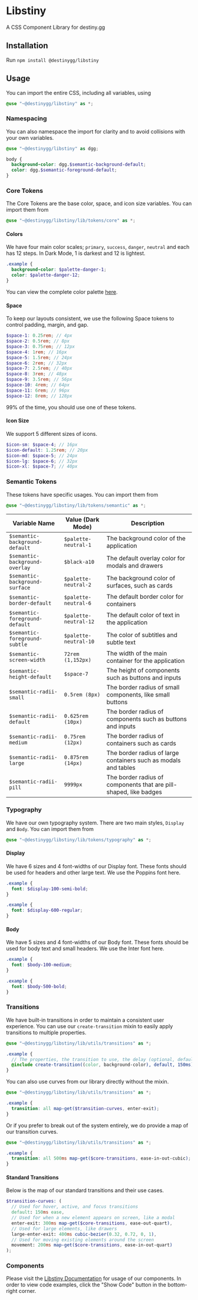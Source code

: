 # Libstiny
A CSS Component Library for destiny.gg

## Installation
Run `npm install @destinygg/libstiny`

## Usage
You can import the entire CSS, including all variables, using
```scss
@use "~@destinygg/libstiny" as *;
```

### Namespacing
You can also namespace the import for clarity and to avoid collisions with your own variables.
```scss
@use "~@destinygg/libstiny" as dgg;

body {
  background-color: dgg.$semantic-background-default;
  color: dgg.$semantic-foreground-default;
}
```

### Core Tokens
The Core Tokens are the base color, space, and icon size variables. You can import them from

```scss
@use "~@destinygg/libstiny/lib/tokens/core" as *;
```

#### Colors
We have four main color scales; `primary`, `success`, `danger`, `neutral` and each has 12 steps. In Dark Mode, 1 is darkest and 12 is lightest.

```scss
.example {
  background-color: $palette-danger-1;
  color: $palette-danger-12;
}
```

You can view the complete color palette [here](https://www.radix-ui.com/colors/docs/palette-composition/scales).

#### Space
To keep our layouts consistent, we use the following Space tokens to control padding, margin, and gap.
```scss
$space-1: 0.25rem; // 4px
$space-2: 0.5rem; // 8px
$space-3: 0.75rem; // 12px
$space-4: 1rem; // 16px
$space-5: 1.5rem; // 24px
$space-6: 2rem; // 32px
$space-7: 2.5rem; // 40px
$space-8: 3rem; // 48px
$space-9: 3.5rem; // 56px
$space-10: 4rem; // 64px
$space-11: 6rem; // 96px
$space-12: 8rem; // 128px
```

99% of the time, you should use one of these tokens.

#### Icon Size
We support 5 different sizes of icons.

```scss
$icon-sm: $space-4; // 16px
$icon-default: 1.25rem; // 20px
$icon-md: $space-5; // 24px
$icon-lg: $space-6; // 32px
$icon-xl: $space-7; // 40px
```

### Semantic Tokens
These tokens have specific usages. You can import them from

```scss
@use "~@destinygg/libstiny/lib/tokens/semantic" as *;
```

| Variable Name                  | Value (Dark Mode)     | Description                                                       |
|--------------------------------|-----------------------|-------------------------------------------------------------------|
| `$semantic-background-default` | `$palette-neutral-1`  | The background color of the application                           |
| `$semantic-background-overlay` | `$black-a10`          | The default overlay color for modals and drawers                  |
| `$semantic-background-surface` | `$palette-neutral-2`  | The background color of surfaces, such as cards                   |
| `$semantic-border-default`     | `$palette-neutral-6`  | The default border color for containers                           |
| `$semantic-foreground-default` | `$palette-neutral-12` | The default color of text in the application                      |
| `$semantic-foreground-subtle`  | `$palette-neutral-10` | The color of subtitles and subtle text                            |
| `$semantic-screen-width`       | `72rem (1,152px)`     | The width of the main container for the application               |
| `$semantic-height-default`     | `$space-7`            | The height of components such as buttons and inputs               |
| `$semantic-radii-small`        | `0.5rem (8px)`        | The border radius of small components, like small buttons         |
| `$semantic-radii-default`      | `0.625rem (10px)`     | The border radius of components such as buttons and inputs        |
| `$semantic-radii-medium`       | `0.75rem (12px)`      | The border radius of containers such as cards                     |
| `$semantic-radii-large`        | `0.875rem (14px)`     | The border radius of large containers such as modals and tables   |
| `$semantic-radii-pill`         | `9999px`              | The border radius of components that are pill-shaped, like badges |

### Typography
We have our own typography system. There are two main styles, `Display` and `Body`. You can import them from

```scss
@use "~@destinygg/libstiny/lib/tokens/typography" as *;
```

#### Display
We have 6 sizes and 4 font-widths of our Display font. These fonts should be used for headers and other large text. We use the Poppins font here.

```scss
.example {
  font: $display-100-semi-bold;
}

.example {
  font: $display-600-regular;
}
```

#### Body
We have 5 sizes and 4 font-widths of our Body font. These fonts should be used for body text and small headers. We use the Inter font here.

```scss
.example {
  font: $body-100-medium;
}

.example {
  font: $body-500-bold;
}
```

### Transitions
We have built-in transitions in order to maintain a consistent user experience. You can use our `create-transition` mixin
to easily apply transitions to multiple properties.

```scss
@use "~@destinygg/libstiny/lib/utils/transitions" as *;

.example {
  // The properties, the transition to use, the delay (optional, defaults to 0s)
  @include create-transition((color, background-color), default, 150ms);
}
```

You can also use curves from our library directly without the mixin.

```scss
@use "~@destinygg/libstiny/lib/utils/transitions" as *;

.example {
  transition: all map-get($transition-curves, enter-exit);
}
```

Or if you prefer to break out of the system entirely, we do provide a map of our transition curves.

```scss
@use "~@destinygg/libstiny/lib/utils/transitions" as *;

.example {
  transition: all 500ms map-get($core-transitions, ease-in-out-cubic);
}
```

#### Standard Transitions
Below is the map of our standard transitions and their use cases.
```scss
$transition-curves: (
  // Used for hover, active, and focus transitions
  default: 150ms ease,
  // Used for when a new element appears on screen, like a modal
  enter-exit: 300ms map-get($core-transitions, ease-out-quart),
  // Used for large elements, like drawers
  large-enter-exit: 400ms cubic-bezier(0.32, 0.72, 0, 1),
  // Used for moving existing elements around the screen
  movement: 200ms map-get($core-transitions, ease-in-out-quart)
);
```

### Components
Please visit the [Libstiny Documentation](https://libstiny.pages.dev/?path=/docs/alert--docs) for usage of our components.
In order to view code examples, click the "Show Code" button in the bottom-right corner.
